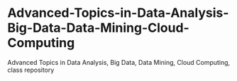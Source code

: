 # Advanced-Topics-in-Data-Analysis-Big-Data-Data-Mining-Cloud-Computing
Advanced Topics in Data Analysis, Big Data, Data Mining, Cloud Computing, class repository
